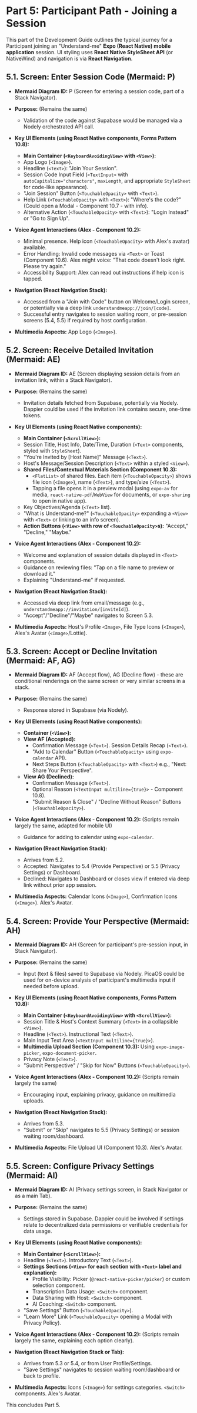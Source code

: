 # Part 5: Participant Path - Joining a Session

This part of the Development Guide outlines the typical journey for a Participant joining an "Understand-me" **Expo (React Native) mobile application** session. UI styling uses **React Native StyleSheet API** (or NativeWind) and navigation is via **React Navigation**.

## 5.1. Screen: Enter Session Code (Mermaid: P)

*   **Mermaid Diagram ID:** P (Screen for entering a session code, part of a Stack Navigator).

*   **Purpose:** (Remains the same)
    *   Validation of the code against Supabase would be managed via a Nodely orchestrated API call.

*   **Key UI Elements (using React Native components, Forms Pattern 10.8):**
    *   **Main Container (`<KeyboardAvoidingView>` with `<View>`):**
    *   App Logo (`<Image>`).
    *   Headline (`<Text>`): "Join Your Session".
    *   Session Code Input Field (`<TextInput>` with `autoCapitalize="characters"`, `maxLength`, and appropriate `StyleSheet` for code-like appearance).
    *   "Join Session" Button (`<TouchableOpacity>` with `<Text>`).
    *   Help Link (`<TouchableOpacity>` with `<Text>`): "Where's the code?" (Could open a Modal - Component 10.7 - with info).
    *   Alternative Action (`<TouchableOpacity>` with `<Text>`): "Login Instead" or "Go to Sign Up".

*   **Voice Agent Interactions (Alex - Component 10.2):**
    *   Minimal presence. Help icon (`<TouchableOpacity>` with Alex's avatar) available.
    *   Error Handling: Invalid code messages via `<Text>` or Toast (Component 10.6). Alex might voice: "That code doesn't look right. Please try again."
    *   Accessibility Support: Alex can read out instructions if help icon is tapped.

*   **Navigation (React Navigation Stack):**
    *   Accessed from a "Join with Code" button on Welcome/Login screen, or potentially via a deep link `understandmeapp://join/[code]`.
    *   Successful entry navigates to session waiting room, or pre-session screens (5.4, 5.5) if required by host configuration.

*   **Multimedia Aspects:** App Logo (`<Image>`).

## 5.2. Screen: Receive Detailed Invitation (Mermaid: AE)

*   **Mermaid Diagram ID:** AE (Screen displaying session details from an invitation link, within a Stack Navigator).

*   **Purpose:** (Remains the same)
    *   Invitation details fetched from Supabase, potentially via Nodely. Dappier could be used if the invitation link contains secure, one-time tokens.

*   **Key UI Elements (using React Native components):**
    *   **Main Container (`<ScrollView>`):**
    *   Session Title, Host Info, Date/Time, Duration (`<Text>` components, styled with `StyleSheet`).
    *   "You're Invited by [Host Name]" Message (`<Text>`).
    *   Host's Message/Session Description (`<Text>` within a styled `<View>`).
    *   **Shared Files/Contextual Materials Section (Component 10.3):**
        *   `<FlatList>` of shared files. Each item (`<TouchableOpacity>`) shows file icon (`<Image>`), name (`<Text>`), and type/size (`<Text>`).
        *   Tapping a file opens it in a preview modal (using `expo-av` for media, `react-native-pdf`/`WebView` for documents, or `expo-sharing` to open in native app).
    *   Key Objectives/Agenda (`<Text>` list).
    *   "What is Understand-me?" (`<TouchableOpacity>` expanding a `<View>` with `<Text>` or linking to an info screen).
    *   **Action Buttons (`<View>` with row of `<TouchableOpacity>`s):** "Accept," "Decline," "Maybe."

*   **Voice Agent Interactions (Alex - Component 10.2):**
    *   Welcome and explanation of session details displayed in `<Text>` components.
    *   Guidance on reviewing files: "Tap on a file name to preview or download it."
    *   Explaining "Understand-me" if requested.

*   **Navigation (React Navigation Stack):**
    *   Accessed via deep link from email/message (e.g., `understandmeapp://invitation/[inviteId]`).
    *   "Accept"/"Decline"/"Maybe" navigates to Screen 5.3.

*   **Multimedia Aspects:** Host's Profile `<Image>`, File Type Icons (`<Image>`), Alex's Avatar (`<Image>`/Lottie).

## 5.3. Screen: Accept or Decline Invitation (Mermaid: AF, AG)

*   **Mermaid Diagram ID:** AF (Accept flow), AG (Decline flow) - these are conditional renderings on the same screen or very similar screens in a stack.

*   **Purpose:** (Remains the same)
    *   Response stored in Supabase (via Nodely).

*   **Key UI Elements (using React Native components):**
    *   **Container (`<View>`):**
    *   **View AF (Accepted):**
        *   Confirmation Message (`<Text>`). Session Details Recap (`<Text>`).
        *   "Add to Calendar" Button (`<TouchableOpacity>` using `expo-calendar` API).
        *   Next Steps Button (`<TouchableOpacity>` with `<Text>`) e.g., "Next: Share Your Perspective".
    *   **View AG (Declined):**
        *   Confirmation Message (`<Text>`).
        *   Optional Reason (`<TextInput multiline={true}>` - Component 10.8).
        *   "Submit Reason & Close" / "Decline Without Reason" Buttons (`<TouchableOpacity>`).

*   **Voice Agent Interactions (Alex - Component 10.2):** (Scripts remain largely the same, adapted for mobile UI)
    *   Guidance for adding to calendar using `expo-calendar`.

*   **Navigation (React Navigation Stack):**
    *   Arrives from 5.2.
    *   Accepted: Navigates to 5.4 (Provide Perspective) or 5.5 (Privacy Settings) or Dashboard.
    *   Declined: Navigates to Dashboard or closes view if entered via deep link without prior app session.

*   **Multimedia Aspects:** Calendar Icons (`<Image>`), Confirmation Icons (`<Image>`). Alex's Avatar.

## 5.4. Screen: Provide Your Perspective (Mermaid: AH)

*   **Mermaid Diagram ID:** AH (Screen for participant's pre-session input, in Stack Navigator).

*   **Purpose:** (Remains the same)
    *   Input (text & files) saved to Supabase via Nodely. PicaOS could be used for on-device analysis of participant's multimedia input if needed before upload.

*   **Key UI Elements (using React Native components, Forms Pattern 10.8):**
    *   **Main Container (`<KeyboardAvoidingView>` with `<ScrollView>`):**
    *   Session Title & Host's Context Summary (`<Text>` in a collapsible `<View>`).
    *   Headline (`<Text>`). Instructional Text (`<Text>`).
    *   Main Input Text Area (`<TextInput multiline={true}>`).
    *   **Multimedia Upload Section (Component 10.3):** Using `expo-image-picker`, `expo-document-picker`.
    *   Privacy Note (`<Text>`).
    *   "Submit Perspective" / "Skip for Now" Buttons (`<TouchableOpacity>`).

*   **Voice Agent Interactions (Alex - Component 10.2):** (Scripts remain largely the same)
    *   Encouraging input, explaining privacy, guidance on multimedia uploads.

*   **Navigation (React Navigation Stack):**
    *   Arrives from 5.3.
    *   "Submit" or "Skip" navigates to 5.5 (Privacy Settings) or session waiting room/dashboard.

*   **Multimedia Aspects:** File Upload UI (Component 10.3). Alex's Avatar.

## 5.5. Screen: Configure Privacy Settings (Mermaid: AI)

*   **Mermaid Diagram ID:** AI (Privacy settings screen, in Stack Navigator or as a main Tab).

*   **Purpose:** (Remains the same)
    *   Settings stored in Supabase. Dappier could be involved if settings relate to decentralized data permissions or verifiable credentials for data usage.

*   **Key UI Elements (using React Native components):**
    *   **Main Container (`<ScrollView>`):**
    *   Headline (`<Text>`). Introductory Text (`<Text>`).
    *   **Settings Sections (`<View>` for each section with `<Text>` label and explanation):**
        *   Profile Visibility: Picker (`@react-native-picker/picker`) or custom selection component.
        *   Transcription Data Usage: `<Switch>` component.
        *   Data Sharing with Host: `<Switch>` component.
        *   AI Coaching: `<Switch>` component.
    *   "Save Settings" Button (`<TouchableOpacity>`).
    *   "Learn More" Link (`<TouchableOpacity>` opening a Modal with Privacy Policy).

*   **Voice Agent Interactions (Alex - Component 10.2):** (Scripts remain largely the same, explaining each option clearly).

*   **Navigation (React Navigation Stack or Tab):**
    *   Arrives from 5.3 or 5.4, or from User Profile/Settings.
    *   "Save Settings" navigates to session waiting room/dashboard or back to profile.

*   **Multimedia Aspects:** Icons (`<Image>`) for settings categories. `<Switch>` components. Alex's Avatar.

This concludes Part 5.

